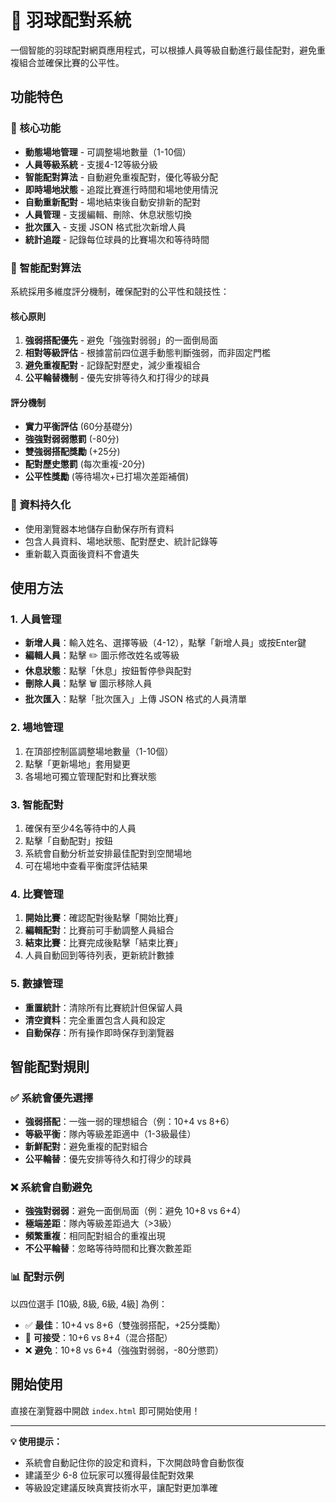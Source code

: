 # 🏸 羽球配對系統

一個智能的羽球配對網頁應用程式，可以根據人員等級自動進行最佳配對，避免重複組合並確保比賽的公平性。

## 功能特色

### 🎯 核心功能
- **動態場地管理** - 可調整場地數量（1-10個）
- **人員等級系統** - 支援4-12等級分級
- **智能配對算法** - 自動避免重複配對，優化等級分配
- **即時場地狀態** - 追蹤比賽進行時間和場地使用情況
- **自動重新配對** - 場地結束後自動安排新的配對
- **人員管理** - 支援編輯、刪除、休息狀態切換
- **批次匯入** - 支援 JSON 格式批次新增人員
- **統計追蹤** - 記錄每位球員的比賽場次和等待時間

### 🧠 智能配對算法
系統採用多維度評分機制，確保配對的公平性和競技性：

#### 核心原則
1. **強弱搭配優先** - 避免「強強對弱弱」的一面倒局面
2. **相對等級評估** - 根據當前四位選手動態判斷強弱，而非固定門檻
3. **避免重複配對** - 記錄配對歷史，減少重複組合
4. **公平輪替機制** - 優先安排等待久和打得少的球員

#### 評分機制
- **實力平衡評估** (60分基礎分)
- **強強對弱弱懲罰** (-80分)
- **雙強弱搭配獎勵** (+25分)
- **配對歷史懲罰** (每次重複-20分)
- **公平性獎勵** (等待場次+已打場次差距補償)

### 💾 資料持久化
- 使用瀏覽器本地儲存自動保存所有資料
- 包含人員資料、場地狀態、配對歷史、統計記錄等
- 重新載入頁面後資料不會遺失

## 使用方法

### 1. 人員管理
- **新增人員**：輸入姓名、選擇等級（4-12），點擊「新增人員」或按Enter鍵
- **編輯人員**：點擊 ✏️ 圖示修改姓名或等級
- **休息狀態**：點擊「休息」按鈕暫停參與配對
- **刪除人員**：點擊 🗑️ 圖示移除人員
- **批次匯入**：點擊「批次匯入」上傳 JSON 格式的人員清單

### 2. 場地管理
1. 在頂部控制區調整場地數量（1-10個）
2. 點擊「更新場地」套用變更
3. 各場地可獨立管理配對和比賽狀態

### 3. 智能配對
1. 確保有至少4名等待中的人員
2. 點擊「自動配對」按鈕
3. 系統會自動分析並安排最佳配對到空閒場地
4. 可在場地中查看平衡度評估結果

### 4. 比賽管理
1. **開始比賽**：確認配對後點擊「開始比賽」
2. **編輯配對**：比賽前可手動調整人員組合
3. **結束比賽**：比賽完成後點擊「結束比賽」
4. 人員自動回到等待列表，更新統計數據

### 5. 數據管理
- **重置統計**：清除所有比賽統計但保留人員
- **清空資料**：完全重置包含人員和設定
- **自動保存**：所有操作即時保存到瀏覽器

## 智能配對規則

### ✅ 系統會優先選擇
- **強弱搭配**：一強一弱的理想組合（例：10+4 vs 8+6）
- **等級平衡**：隊內等級差距適中（1-3級最佳）
- **新鮮配對**：避免重複的配對組合
- **公平輪替**：優先安排等待久和打得少的球員

### ❌ 系統會自動避免
- **強強對弱弱**：避免一面倒局面（例：避免 10+8 vs 6+4）
- **極端差距**：隊內等級差距過大（>3級）
- **頻繁重複**：相同配對組合的重複出現
- **不公平輪替**：忽略等待時間和比賽次數差距

### 📊 配對示例
以四位選手 [10級, 8級, 6級, 4級] 為例：
- ✅ **最佳**：10+4 vs 8+6（雙強弱搭配，+25分獎勵）
- 🤔 **可接受**：10+6 vs 8+4（混合搭配）
- ❌ **避免**：10+8 vs 6+4（強強對弱弱，-80分懲罰）

## 開始使用

直接在瀏覽器中開啟 `index.html` 即可開始使用！

---

**💡 使用提示：**
- 系統會自動記住你的設定和資料，下次開啟時會自動恢復
- 建議至少 6-8 位玩家可以獲得最佳配對效果
- 等級設定建議反映真實技術水平，讓配對更加準確
